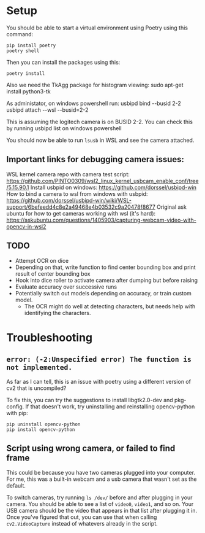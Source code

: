 # Setup

You should be able to start a virtual environment using Poetry using this command:
```shell
pip install poetry
poetry shell
```

Then you can install the packages using this:
```shell
poetry install
```

Also we need the TkAgg package for histogram viewing:
sudo apt-get install python3-tk

As administator, on windows powershell run:
usbipd bind --busid 2-2
usbipd attach --wsl --busid=2-2

This is assuming the logitech camera is on BUSID 2-2. You can check this by running usbipd list on windows powershell

You should now be able to run `lsusb` in WSL and see the camera attached.

## Important links for debugging camera issues:

WSL kernel camera repo with camera test script: https://github.com/PINTO0309/wsl2_linux_kernel_usbcam_enable_conf/tree/5.15.90.1
Install usbpid on windows: https://github.com/dorssel/usbipd-win
How to bind a camera to wsl from windows with usbpid: https://github.com/dorssel/usbipd-win/wiki/WSL-support/6befeedd4c8e2a49468e4b03532c9a20478f8677
Original ask ubuntu for how to get cameras working with wsl (it's hard): https://askubuntu.com/questions/1405903/capturing-webcam-video-with-opencv-in-wsl2

## TODO
 - Attempt OCR on dice
 - Depending on that, write function to find center bounding box and print result of center bounding box
 - Hook into dice roller to activate camera after dumping but before raising
 - Evaluate accuracy over successive runs
 - Potentially switch out models depending on accuracy, or train custom model.
   - The OCR might do well at detecting characters, but needs help with identifying the characters.

# Troubleshooting

## `error: (-2:Unspecified error) The function is not implemented.`
As far as I can tell, this is an issue with poetry using a different version of cv2
that is uncompiled?

To fix this, you can try the suggestions to install libgtk2.0-dev and pkg-config.
If that doesn't work, try uninstalling and reinstalling opencv-python with pip:

```shell
pip uninstall opencv-python
pip install opencv-python
```

## Script using wrong camera, or failed to find frame

This could be because you have two cameras plugged into your computer.
For me, this was a built-in webcam and a usb camera that wasn't set as the default.

To switch cameras, try running `ls /dev/` before and after plugging in your camera.
You should be able to see a list of `video0`, `video1`, and so on.
Your USB camera should be the video that appears in that list after plugging it in.
Once you've figured that out, you can use that when calling `cv2.VideoCapture` instead
of whatevers already in the script.